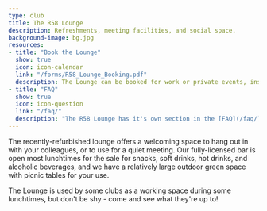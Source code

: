 ```yaml
---
type: club
title: The R58 Lounge
description: Refreshments, meeting facilities, and social space.
background-image: bg.jpg
resources:
- title: "Book the Lounge"
  show: true
  icon: icon-calendar
  link: "/forms/R58_Lounge_Booking.pdf"
  description: The Lounge can be booked for work or private events, inside or outside of work hours. Please fill out the [booking form](/forms/R58_Lounge_Booking.pdf) with your requirements.
- title: "FAQ"
  show: true
  icon: icon-question
  link: "/faq/"
  description: "The R58 Lounge has it's own section in the [FAQ](/faq/) covering commonly-asked questions."
---
```


The recently-refurbished lounge offers a welcoming space to hang out in with your colleagues, or to use for a quiet meeting. Our fully-licensed bar is open most lunchtimes for the sale for snacks, soft drinks, hot drinks, and alcoholic beverages, and we have a relatively large outdoor green space with picnic tables for your use.

The Lounge is used by some clubs as a working space during some lunchtimes, but don't be shy - come and see what they're up to!
